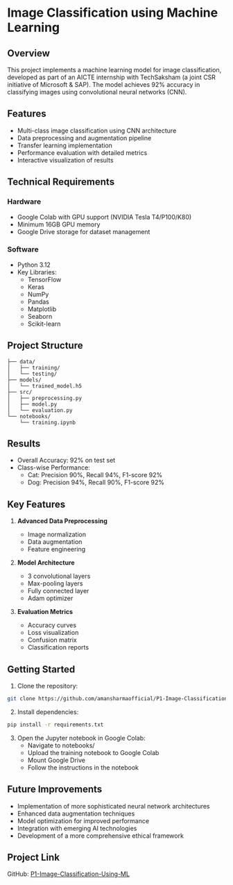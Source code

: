 # Image Classification using Machine Learning

## Overview
This project implements a machine learning model for image classification, developed as part of an AICTE internship with TechSaksham (a joint CSR initiative of Microsoft & SAP). The model achieves 92% accuracy in classifying images using convolutional neural networks (CNN).

## Features
- Multi-class image classification using CNN architecture
- Data preprocessing and augmentation pipeline
- Transfer learning implementation
- Performance evaluation with detailed metrics
- Interactive visualization of results

## Technical Requirements

### Hardware
- Google Colab with GPU support (NVIDIA Tesla T4/P100/K80)
- Minimum 16GB GPU memory
- Google Drive storage for dataset management

### Software
- Python 3.12
- Key Libraries:
  - TensorFlow
  - Keras
  - NumPy
  - Pandas
  - Matplotlib
  - Seaborn
  - Scikit-learn

## Project Structure
```
├── data/
│   ├── training/
│   └── testing/
├── models/
│   └── trained_model.h5
├── src/
│   ├── preprocessing.py
│   ├── model.py
│   └── evaluation.py
└── notebooks/
    └── training.ipynb
```

## Results
- Overall Accuracy: 92% on test set
- Class-wise Performance:
  - Cat: Precision 90%, Recall 94%, F1-score 92%
  - Dog: Precision 94%, Recall 90%, F1-score 92%

## Key Features
1. **Advanced Data Preprocessing**
   - Image normalization
   - Data augmentation
   - Feature engineering

2. **Model Architecture**
   - 3 convolutional layers
   - Max-pooling layers
   - Fully connected layer
   - Adam optimizer

3. **Evaluation Metrics**
   - Accuracy curves
   - Loss visualization
   - Confusion matrix
   - Classification reports

## Getting Started

1. Clone the repository:
```bash
git clone https://github.com/amansharmaofficial/P1-Image-Classification-Using-ML.git
```

2. Install dependencies:
```bash
pip install -r requirements.txt
```

3. Open the Jupyter notebook in Google Colab:
   - Navigate to notebooks/
   - Upload the training notebook to Google Colab
   - Mount Google Drive
   - Follow the instructions in the notebook

## Future Improvements
- Implementation of more sophisticated neural network architectures
- Enhanced data augmentation techniques
- Model optimization for improved performance
- Integration with emerging AI technologies
- Development of a more comprehensive ethical framework


## Project Link
GitHub: [P1-Image-Classification-Using-ML](https://github.com/amansharmaofficial/P1-Image-Classification-Using-ML)

